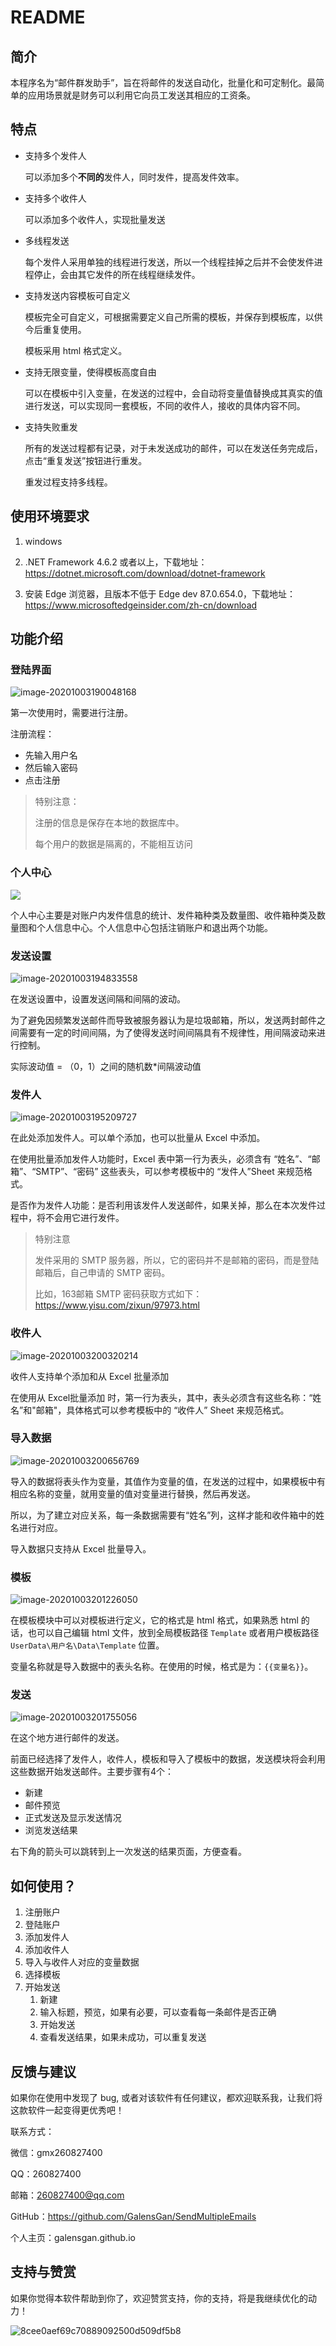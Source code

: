 # README

## 简介

本程序名为“邮件群发助手”，旨在将邮件的发送自动化，批量化和可定制化。最简单的应用场景就是财务可以利用它向员工发送其相应的工资条。

## 特点

- 支持多个发件人

  可以添加多个**不同的**发件人，同时发件，提高发件效率。

- 支持多个收件人

  可以添加多个收件人，实现批量发送

- 多线程发送

  每个发件人采用单独的线程进行发送，所以一个线程挂掉之后并不会使发件进程停止，会由其它发件的所在线程继续发件。

- 支持发送内容模板可自定义

  模板完全可自定义，可根据需要定义自己所需的模板，并保存到模板库，以供今后重复使用。

  模板采用 html 格式定义。

- 支持无限变量，使得模板高度自由

  可以在模板中引入变量，在发送的过程中，会自动将变量值替换成其真实的值进行发送，可以实现同一套模板，不同的收件人，接收的具体内容不同。

- 支持失败重发

  所有的发送过程都有记录，对于未发送成功的邮件，可以在发送任务完成后，点击“重复发送”按钮进行重发。

  重发过程支持多线程。

## 使用环境要求

1. windows

2. .NET Framework 4.6.2 或者以上，下载地址：https://dotnet.microsoft.com/download/dotnet-framework
  3. 安装 Edge 浏览器，且版本不低于 Edge dev 87.0.654.0，下载地址：https://www.microsoftedgeinsider.com/zh-cn/download

## 功能介绍

### 登陆界面

![image-20201003190048168](https://i.loli.net/2020/10/03/VQh4vLG5FaxZUEP.png)

第一次使用时，需要进行注册。

注册流程：

- 先输入用户名
- 然后输入密码
- 点击注册

> 特别注意：
>
> 注册的信息是保存在本地的数据库中。
>
> 每个用户的数据是隔离的，不能相互访问

### 个人中心

![](C:\Users\galens\Desktop\ZXMVRPlD1K3eqg8.png)

个人中心主要是对账户内发件信息的统计、发件箱种类及数量图、收件箱种类及数量图和个人信息中心。个人信息中心包括注销账户和退出两个功能。

### 发送设置

![image-20201003194833558](https://i.loli.net/2020/10/03/isWu9xpL2gKly7G.png)

在发送设置中，设置发送间隔和间隔的波动。

为了避免因频繁发送邮件而导致被服务器认为是垃圾邮箱，所以，发送两封邮件之间需要有一定的时间间隔，为了使得发送时间间隔具有不规律性，用间隔波动来进行控制。

实际波动值 = （0，1）之间的随机数*间隔波动值

### 发件人

![image-20201003195209727](https://i.loli.net/2020/10/03/gIZUeqrJEyz1Gbu.png)

在此处添加发件人。可以单个添加，也可以批量从 Excel 中添加。

在使用批量添加发件人功能时，Excel 表中第一行为表头，必须含有 “姓名”、“邮箱”、“SMTP”、“密码” 这些表头，可以参考模板中的 “发件人”Sheet 来规范格式。

是否作为发件人功能：是否利用该发件人发送邮件，如果关掉，那么在本次发件过程中，将不会用它进行发件。

> 特别注意
>
> 发件采用的 SMTP 服务器，所以，它的密码并不是邮箱的密码，而是登陆邮箱后，自己申请的 SMTP 密码。
>
> 比如，163邮箱 SMTP 密码获取方式如下：https://www.yisu.com/zixun/97973.html

### 收件人

![image-20201003200320214](https://i.loli.net/2020/10/03/ZTFbr18HBa6APYs.png)

收件人支持单个添加和从 Excel 批量添加

在使用从 Excel批量添加 时，第一行为表头，其中，表头必须含有这些名称：“姓名”和"邮箱"，具体格式可以参考模板中的 “收件人” Sheet 来规范格式。

### 导入数据

![image-20201003200656769](https://i.loli.net/2020/10/03/Fp37YUO4iKXWnfz.png)

导入的数据将表头作为变量，其值作为变量的值，在发送的过程中，如果模板中有相应名称的变量，就用变量的值对变量进行替换，然后再发送。

所以，为了建立对应关系，每一条数据需要有“姓名”列，这样才能和收件箱中的姓名进行对应。

导入数据只支持从 Excel 批量导入。

### 模板

![image-20201003201226050](https://i.loli.net/2020/10/03/L6by1AqljoOYQha.png)

在模板模块中可以对模板进行定义，它的格式是 html 格式，如果熟悉 html 的话，也可以自己编辑 html 文件，放到全局模板路径 `Template` 或者用户模板路径 `UserData\用户名\Data\Template` 位置。

变量名称就是导入数据中的表头名称。在使用的时候，格式是为：`{{变量名}}`。

### 发送

![image-20201003201755056](https://i.loli.net/2020/10/03/RpFB7mjwOohWtdG.png)

在这个地方进行邮件的发送。

前面已经选择了发件人，收件人，模板和导入了模板中的数据，发送模块将会利用这些数据开始发送邮件。主要步骤有4个：

- 新建
- 邮件预览
- 正式发送及显示发送情况
- 浏览发送结果

右下角的箭头可以跳转到上一次发送的结果页面，方便查看。

## 如何使用？

1. 注册账户
2. 登陆账户
3. 添加发件人
4. 添加收件人
5. 导入与收件人对应的变量数据
6. 选择模板
7. 开始发送
   1. 新建
   2. 输入标题，预览，如果有必要，可以查看每一条邮件是否正确
   3. 开始发送
   4. 查看发送结果，如果未成功，可以重复发送



## 反馈与建议

如果你在使用中发现了 bug, 或者对该软件有任何建议，都欢迎联系我，让我们将这款软件一起变得更优秀吧！

联系方式：

微信：gmx260827400

QQ：260827400

邮箱：260827400@qq.com

GitHub：https://github.com/GalensGan/SendMultipleEmails

个人主页：galensgan.github.io

## 支持与赞赏

如果你觉得本软件帮助到你了，欢迎赞赏支持，你的支持，将是我继续优化的动力！

 ![8cee0aef69c70889092500d509df5b8](https://i.loli.net/2020/10/05/tg3HAo4R8L5OilP.jpg)
